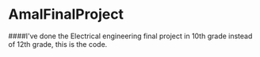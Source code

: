 # AmalFinalProject
####I've done the Electrical engineering final project in 10th grade instead of 12th grade, this is the code.
